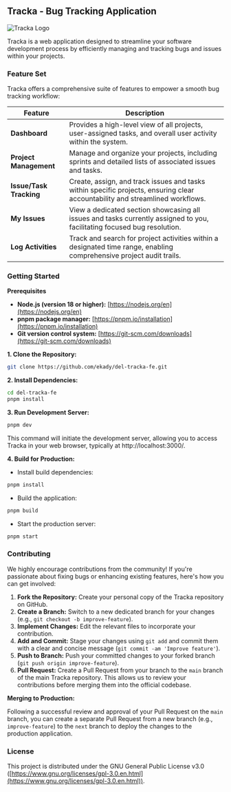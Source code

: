 ## Tracka - Bug Tracking Application

![Tracka Logo](https://res.cloudinary.com/dwixtayvd/image/upload/v1713677969/tracka-layout_dcbjaj.png)

Tracka is a web application designed to streamline your software development process by efficiently managing and tracking bugs and issues within your projects. 

### Feature Set

Tracka offers a comprehensive suite of features to empower a smooth bug tracking workflow:

| Feature                 | Description                                                                                                  |
|-------------------------|--------------------------------------------------------------------------------------------------------------------|
| **Dashboard**            | Provides a high-level view of all projects, user-assigned tasks, and overall user activity within the system.                     |
| **Project Management**   | Manage and organize your projects, including sprints and detailed lists of associated issues and tasks.                          |
| **Issue/Task Tracking**  | Create, assign, and track issues and tasks within specific projects, ensuring clear accountability and streamlined workflows.      |
| **My Issues**             | View a dedicated section showcasing all issues and tasks currently assigned to you, facilitating focused bug resolution.        |
| **Log Activities**        | Track and search for project activities within a designated time range, enabling comprehensive project audit trails.           |


### Getting Started

**Prerequisites**

* **Node.js (version 18 or higher):** [https://nodejs.org/en](https://nodejs.org/en)
* **pnpm package manager:** [https://pnpm.io/installation](https://pnpm.io/installation)
* **Git version control system:** [https://git-scm.com/downloads](https://git-scm.com/downloads)

**1. Clone the Repository:**

```bash
git clone https://github.com/ekady/del-tracka-fe.git
```

**2. Install Dependencies:**

```bash
cd del-tracka-fe
pnpm install
```

**3. Run Development Server:**

```bash
pnpm dev
```

This command will initiate the development server, allowing you to access Tracka in your web browser, typically at http://localhost:3000/.

**4. Build for Production:**

* Install build dependencies:

```bash
pnpm install
```

* Build the application:

```bash
pnpm build
```

* Start the production server:

```bash
pnpm start
```

### Contributing

We highly encourage contributions from the community! If you're passionate about fixing bugs or enhancing existing features, here's how you can get involved:

1. **Fork the Repository:** Create your personal copy of the Tracka repository on GitHub.
2. **Create a Branch:**  Switch to a new dedicated branch for your changes (e.g., `git checkout -b improve-feature`).
3. **Implement Changes:** Edit the relevant files to incorporate your contribution.
4. **Add and Commit:** Stage your changes using `git add` and commit them with a clear and concise message (`git commit -am 'Improve feature'`).
5. **Push to Branch:** Push your committed changes to your forked branch (`git push origin improve-feature`).
6. **Pull Request:** Create a Pull Request from your branch to the `main` branch of the main Tracka repository. This allows us to review your contributions before merging them into the official codebase.

**Merging to Production:**

Following a successful review and approval of your Pull Request on the `main` branch, you can create a separate Pull Request from a new branch (e.g., `improve-feature`) to the `next` branch to deploy the changes to the production application.

### License

This project is distributed under the GNU General Public License v3.0 ([https://www.gnu.org/licenses/gpl-3.0.en.html](https://www.gnu.org/licenses/gpl-3.0.en.html)).
